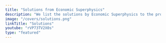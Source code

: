```yaml
---
title: "Solutions from Economic Superphysics"
description: "We list the solutions by Economic Superphysics to the problems caused by Marxism and Neoclassical Economics"
image: "/covers/solutions.png"
linkTitle: "Solutions"
youtube: "rVP73TV2X0s"
type: "featured"
---
```

